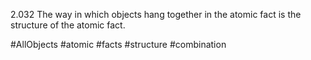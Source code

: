 2.032 The way in which objects hang together in the atomic fact is the structure of the atomic fact.

#AllObjects #atomic #facts #structure #combination 